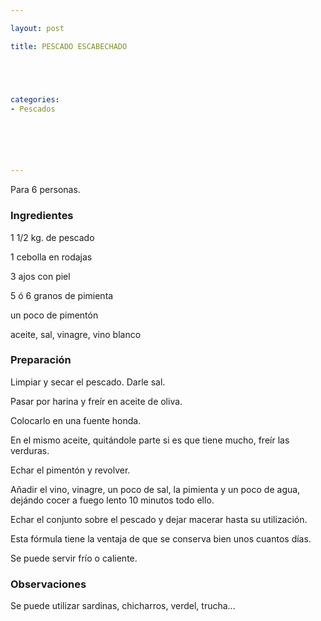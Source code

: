```yaml
---

layout: post

title: PESCADO ESCABECHADO





categories:
- Pescados






---
```


Para 6 personas.

<h3>Ingredientes</h3>

1 1/2 kg. de pescado

1 cebolla en rodajas

3 ajos con piel

5 ó 6 granos de pimienta

un poco de pimentón

aceite, sal, vinagre, vino blanco

<h3>Preparación</h3>

Limpiar y secar el pescado. Darle sal.

Pasar por harina y freír en aceite de oliva.

Colocarlo en una fuente honda.

En el mismo aceite, quitándole parte si es que tiene mucho, freír las verduras.

Echar el pimentón y revolver.

Añadir el vino, vinagre, un poco de sal, la pimienta y un poco de agua, dejándo cocer a fuego lento 10 minutos todo ello.

Echar el conjunto sobre el pescado y dejar macerar hasta su utilización.

Esta fórmula tiene la ventaja de que se conserva bien unos cuantos días.

Se puede servir frío o caliente.

<h3>Observaciones</h3>

Se puede utilizar sardinas, chicharros, verdel, trucha...